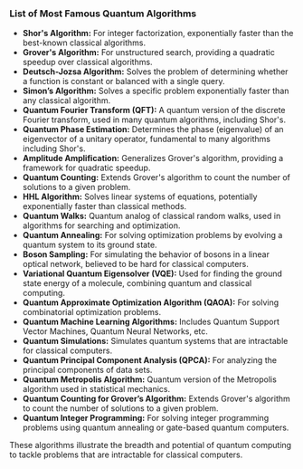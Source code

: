 ### List of Most Famous Quantum Algorithms

- **Shor's Algorithm:** For integer factorization, exponentially faster than the best-known classical algorithms.
- **Grover's Algorithm:** For unstructured search, providing a quadratic speedup over classical algorithms.
- **Deutsch-Jozsa Algorithm:** Solves the problem of determining whether a function is constant or balanced with a single query.
- **Simon’s Algorithm:** Solves a specific problem exponentially faster than any classical algorithm.
- **Quantum Fourier Transform (QFT):** A quantum version of the discrete Fourier transform, used in many quantum algorithms, including Shor's.
- **Quantum Phase Estimation:** Determines the phase (eigenvalue) of an eigenvector of a unitary operator, fundamental to many algorithms including Shor's.
- **Amplitude Amplification:** Generalizes Grover's algorithm, providing a framework for quadratic speedup.
- **Quantum Counting:** Extends Grover's algorithm to count the number of solutions to a given problem.
- **HHL Algorithm:** Solves linear systems of equations, potentially exponentially faster than classical methods.
- **Quantum Walks:** Quantum analog of classical random walks, used in algorithms for searching and optimization.
- **Quantum Annealing:** For solving optimization problems by evolving a quantum system to its ground state.
- **Boson Sampling:** For simulating the behavior of bosons in a linear optical network, believed to be hard for classical computers.
- **Variational Quantum Eigensolver (VQE):** Used for finding the ground state energy of a molecule, combining quantum and classical computing.
- **Quantum Approximate Optimization Algorithm (QAOA):** For solving combinatorial optimization problems.
- **Quantum Machine Learning Algorithms:** Includes Quantum Support Vector Machines, Quantum Neural Networks, etc.
- **Quantum Simulations:** Simulates quantum systems that are intractable for classical computers.
- **Quantum Principal Component Analysis (QPCA):** For analyzing the principal components of data sets.
- **Quantum Metropolis Algorithm:** Quantum version of the Metropolis algorithm used in statistical mechanics.
- **Quantum Counting for Grover’s Algorithm:** Extends Grover's algorithm to count the number of solutions to a given problem.
- **Quantum Integer Programming:** For solving integer programming problems using quantum annealing or gate-based quantum computers.

These algorithms illustrate the breadth and potential of quantum computing to tackle problems that are intractable for classical computers.
